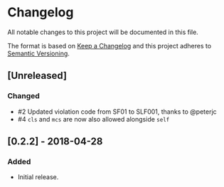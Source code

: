 # Changelog
All notable changes to this project will be documented in this file.

The format is based on [Keep a Changelog](http://keepachangelog.com/en/1.0.0/)
and this project adheres to [Semantic Versioning](http://semver.org/spec/v2.0.0.html).

## [Unreleased]
### Changed
- #2 Updated violation code from SF01 to SLF001, thanks to @peterjc
- #4 `cls` and `mcs` are now also allowed alongside `self`

## [0.2.2] - 2018-04-28
### Added
- Initial release.
